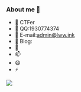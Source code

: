 ### About me 👋

- 🔭 CTFer
- 🌱 QQ:1930774374
- 👯 E-mail:admin@lww.ink
- 🤔 Blog:
- 💬 
- 📫 
- 😄 
- ⚡ 

![](https://github-readme-stats.vercel.app/api?username=lewiserii&theme=tokyonight)
